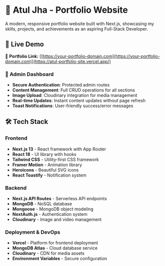 # 🚀 Atul Jha - Portfolio Website

A modern, responsive portfolio website built with Next.js, showcasing my skills, projects, and achievements as an aspiring Full-Stack Developer.
## 🌟 Live Demo

🔗 **Portfolio Link:** [[https://your-portfolio-domain.com](https://your-portfolio-domain.com)](https://atul-portfolio-site.vercel.app/)

### 🔐 **Admin Dashboard**
- **Secure Authentication**: Protected admin routes
- **Content Management**: Full CRUD operations for all sections
- **Image Upload**: Cloudinary integration for media management
- **Real-time Updates**: Instant content updates without page refresh
- **Toast Notifications**: User-friendly success/error messages

## 🛠️ Tech Stack

### **Frontend**
- **Next.js 13** - React framework with App Router
- **React 18** - UI library with hooks
- **Tailwind CSS** - Utility-first CSS framework
- **Framer Motion** - Animation library
- **Heroicons** - Beautiful SVG icons
- **React Toastify** - Notification system

### **Backend**
- **Next.js API Routes** - Serverless API endpoints
- **MongoDB** - NoSQL database
- **Mongoose** - MongoDB object modeling
- **NextAuth.js** - Authentication system
- **Cloudinary** - Image and video management

### **Deployment & DevOps**
- **Vercel** - Platform for frontend deployment
- **MongoDB Atlas** - Cloud database service
- **Cloudinary** - CDN for media assets
- **Environment Variables** - Secure configuration
